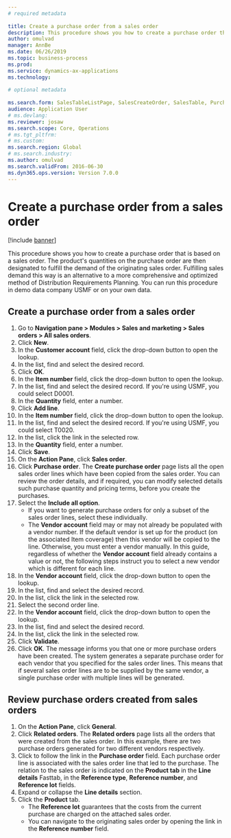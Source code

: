 ```yaml
--- 
# required metadata 
 
title: Create a purchase order from a sales order
description: This procedure shows you how to create a purchase order that is based on a sales order. 
author: omulvad
manager: AnnBe 
ms.date: 06/26/2019
ms.topic: business-process 
ms.prod:  
ms.service: dynamics-ax-applications 
ms.technology:  
 
# optional metadata 
 
ms.search.form: SalesTableListPage, SalesCreateOrder, SalesTable, PurchCreateFromSalesOrder, VendAccountItemLookup, SalesTableReferences, PurchTable   
audience: Application User 
# ms.devlang:  
ms.reviewer: josaw
ms.search.scope: Core, Operations 
# ms.tgt_pltfrm:  
# ms.custom:  
ms.search.region: Global
# ms.search.industry: 
ms.author: omulvad
ms.search.validFrom: 2016-06-30 
ms.dyn365.ops.version: Version 7.0.0 
---
```

# Create a purchase order from a sales order

[!include [banner](../../includes/banner.md)]

This procedure shows you how to create a purchase order that is based on a sales order. The product's quantities on the purchase order are then designated to fulfill the demand of the originating sales order. Fulfilling sales demand this way is an alternative to a more comprehensive and optimized method of Distribution Requirements Planning. You can run this procedure in demo data company USMF or on your own data.


## Create a purchase order from a sales order
1. Go to **Navigation pane > Modules > Sales and marketing > Sales orders > All sales orders**.
2. Click **New**.
3. In the **Customer account** field, click the drop-down button to open the lookup.
4. In the list, find and select the desired record.
5. Click **OK**.
6. In the **Item number** field, click the drop-down button to open the lookup.
7. In the list, find and select the desired record. If you're using USMF, you could select D0001.  
8. In the **Quantity** field, enter a number.
9. Click **Add line**.
10. In the **Item number** field, click the drop-down button to open the lookup.
11. In the list, find and select the desired record. If you're using USMF, you could select T0020.  
12. In the list, click the link in the selected row.
13. In the **Quantity** field, enter a number.
14. Click **Save**.
15. On the **Action Pane**, click **Sales order**.
16. Click **Purchase order**. The **Create purchase order** page lists all the open sales order lines which have been copied from the sales order. You can review the order details, and if required, you can modify selected details such purchase quantity and pricing terms, before you create the purchases. 
17. Select the **Include all option**.
    - If you want to generate purchase orders for only a subset of the sales order lines, select these individually.  
    - The **Vendor account** field may or may not already be populated with a vendor number. If the default vendor is set up for the product (on the associated Item coverage) then this vendor will be copied  to the line. Otherwise, you must enter a vendor manually.  In this guide, regardless of whether the **Vendor account** field already contains a value or not, the following steps instruct you to select a new vendor which is different for each line.  
18. In the **Vendor account** field, click the drop-down button to open the lookup.
19. In the list, find and select the desired record.
20. In the list, click the link in the selected row.
21. Select the second order line.
22. In the **Vendor account** field, click the drop-down button to open the lookup.
23. In the list, find and select the desired record.
24. In the list, click the link in the selected row.
25. Click **Validate**.
26. Click **OK**. The message informs you that one or more purchase orders have been created. The system generates a separate purchase order for each vendor that you specified for the sales order lines. This means that if several sales order lines are to be supplied by the same vendor, a single purchase order with multiple lines will be generated.  

## Review purchase orders created from sales orders
1. On the **Action Pane**, click **General**.
2. Click **Related orders**. The **Related orders** page lists all the orders that were created from the sales order. In this example, there are two purchase orders generated for two different vendors respectively. 
3. Click to follow the link in the **Purchase order** field. Each purchase order line is associated with the sales order line that led to the purchase. The relation to the sales order is indicated on the **Product tab** in the **Line details** Fasttab, in the **Reference type**, **Reference number**, and **Reference lot** fields.  
4. Expand or collapse the **Line details** section.
5. Click the **Product** tab.
    - The **Reference lot** guarantees that the costs from the current purchase are charged on the attached sales order.  
    - You can navigate to the originating sales order by opening the link in the **Reference number** field.  

